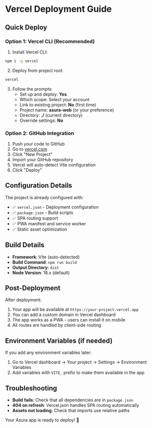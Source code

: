 # Vercel Deployment Guide

## Quick Deploy

### Option 1: Vercel CLI (Recommended)

1. Install Vercel CLI:
```bash
npm i -g vercel
```

2. Deploy from project root:
```bash
vercel
```

3. Follow the prompts:
   - Set up and deploy: **Yes**
   - Which scope: Select your account
   - Link to existing project: **No** (first time)
   - Project name: **asura-web** (or your preference)
   - Directory: **./** (current directory)
   - Override settings: **No**

### Option 2: GitHub Integration

1. Push your code to GitHub
2. Go to [vercel.com](https://vercel.com)
3. Click "New Project"
4. Import your GitHub repository
5. Vercel will auto-detect Vite configuration
6. Click "Deploy"

## Configuration Details

The project is already configured with:
- ✅ `vercel.json` - Deployment configuration
- ✅ `package.json` - Build scripts 
- ✅ SPA routing support
- ✅ PWA manifest and service worker
- ✅ Static asset optimization

## Build Details

- **Framework**: Vite (auto-detected)
- **Build Command**: `npm run build`
- **Output Directory**: `dist`
- **Node Version**: 18.x (default)

## Post-Deployment

After deployment:
1. Your app will be available at `https://your-project.vercel.app`
2. You can add a custom domain in Vercel dashboard
3. The app works as a PWA - users can install it on mobile
4. All routes are handled by client-side routing

## Environment Variables (if needed)

If you add any environment variables later:
1. Go to Vercel dashboard → Your project → Settings → Environment Variables
2. Add variables with `VITE_` prefix to make them available in the app

## Troubleshooting

- **Build fails**: Check that all dependencies are in `package.json`
- **404 on refresh**: Vercel.json handles SPA routing automatically
- **Assets not loading**: Check that imports use relative paths

Your Asura app is ready to deploy! 🚀